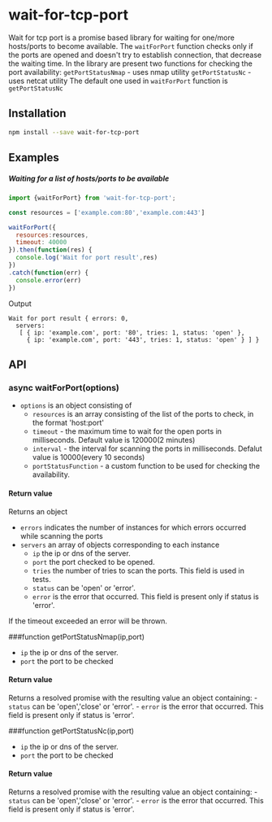 # wait-for-tcp-port

Wait for tcp port is a promise based library for waiting for one/more hosts/ports to become available. The ```waitForPort``` function checks only if the ports are opened and  doesn't try to establish connection, that decrease the waiting time. In the library are present two functions for checking the port availability: 
  ```getPortStatusNmap``` - uses nmap utility 
  ```getPortStatusNc``` - uses netcat utility
The default one used in ```waitForPort``` function is ```getPortStatusNc```

## Installation

```bash
npm install --save wait-for-tcp-port
```
## Examples

##### Waiting for a list of hosts/ports to be available

```js
import {waitForPort} from 'wait-for-tcp-port';

const resources = ['example.com:80','example.com:443']

waitForPort({
  resources:resources,
  timeout: 40000
}).then(function(res) {
  console.log('Wait for port result',res)
})
.catch(function(err) {
  console.error(err)
})
```
Output
```
Wait for port result { errors: 0,
  servers: 
   [ { ip: 'example.com', port: '80', tries: 1, status: 'open' },
     { ip: 'example.com', port: '443', tries: 1, status: 'open' } ] }

```
## API
### async waitForPort(options)
 - `options` is an object consisting of
   - `resources` is an array consisting of the list of the ports to check, in the format 'host:port'
   - `timeout` - the maximum time to wait for the open ports in milliseconds. Default value is 120000(2 minutes)
   - `interval` - the interval for scanning the ports in milliseconds. Defalut value is 10000(every 10 seconds)
   - `portStatusFunction` - a custom function to be used for checking the availability.

#### Return value
Returns an object
  - `errors` indicates the number of instances for which errors occurred while scanning the ports
  - `servers` an array of objects corresponding to each instance
    - `ip` the ip or dns of the server.
    - `port` the port checked to be opened.
    - `tries` the number of tries to scan the ports. This field is used in tests.
    - `status` can be 'open' or 'error'.
    - `error`  is the error that occurred. This field is present only if status is 'error'.

If the timeout exceeded an error will be thrown.

###function getPortStatusNmap(ip,port) 
 - `ip` the ip or dns of the server.
 - `port` the port to be checked

#### Return value
Returns a resolved promise with the resulting value an object containing:
    - `status` can be 'open','close' or 'error'.
    - `error`  is the error that occurred. This field is present only if status is 'error'.

###function getPortStatusNc(ip,port) 
 - `ip` the ip or dns of the server.
 - `port` the port to be checked

#### Return value
Returns a resolved promise with the resulting value an object containing:
    - `status` can be 'open','close' or 'error'.
    - `error`  is the error that occurred. This field is present only if status is 'error'.
